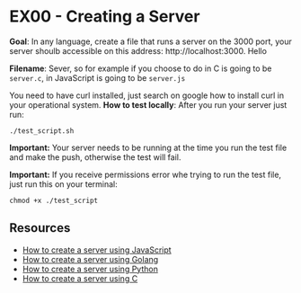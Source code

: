 # EX00 - Creating a Server

<b>Goal</b>: In any language, create a file that runs a server on the 3000 port, your server shoulb accessible on this address: http://localhost:3000.
Hello

<b>Filename</b>: Sever, so for example if you choose to do in C is going to be `server.c`, in JavaScript is going to be `server.js`

You need to have curl installed, just search on google how to install curl in your operational system.
<b>How to test locally</b>: After you run your server just run:
```
./test_script.sh
```

<b>Important:</b> Your server needs to be running at the time you run the test file and make the push, otherwise the test will fail.

<b>Important:</b> If you receive permissions error whe trying to run the test file, just run this on your terminal:
```
chmod +x ./test_script
```

## Resources
- [How to create a server using JavaScript](https://dev.to/ericchapman/create-a-backend-in-javascript-part-4-create-your-first-http-server-5k1)
- [How to create a server using Golang](https://blog.logrocket.com/creating-a-web-server-with-golang/)
- [How to create a server using Python](https://www.afternerd.com/blog/python-http-server/)
- [How to create a server using C](https://www.geeksforgeeks.org/tcp-server-client-implementation-in-c/)